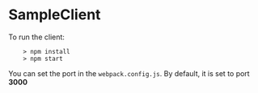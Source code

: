 # SampleClient

To run the client: 

```
	> npm install
	> npm start
```

You can set the port in the `webpack.config.js`. By default, it is set to port **3000**